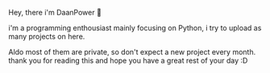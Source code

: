 Hey, there i'm DaanPower 👋

i'm a programming enthousiast mainly focusing on Python,
i try to upload as many projects on here.

Aldo most of them are private, so don't expect a new project every month.
thank you for reading this and hope you have a great rest of your day :D
